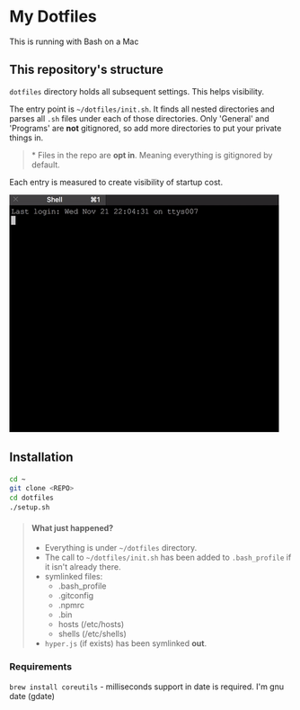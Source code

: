 # My Dotfiles

This is running with Bash on a Mac


## This repository's structure

`dotfiles` directory holds all subsequent settings. This helps visibility.

The entry point is `~/dotfiles/init.sh`. It finds all nested directories and parses all `.sh` files under each of those directories. Only 'General' and 'Programs' are **not** gitignored, so add more directories to put your private things in.

> \* Files in the repo are **opt in**. Meaning everything is gitignored by default.

Each entry is measured to create visibility of startup cost.

<img src="./dotfiles.gif" style="width:480px;">

## Installation
```sh
cd ~
git clone <REPO>
cd dotfiles
./setup.sh
```

> #### What just happened?
> - Everything is under `~/dotfiles` directory.
> - The call to `~/dotfiles/init.sh` has been added to `.bash_profile` if it isn't already there.
> - symlinked files:
>   - .bash_profile
>   - .gitconfig
>   - .npmrc
>   - .bin
>   - hosts (/etc/hosts)
>   - shells (/etc/shells)
> - `hyper.js` (if exists) has been symlinked **out**.

### Requirements
`brew install coreutils` - milliseconds support in date is required. I'm gnu date (gdate)
